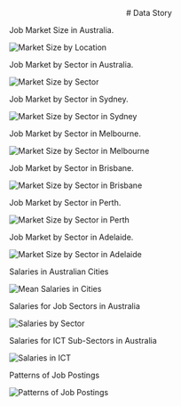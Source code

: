 <p style="text-align: center;"> # Data Story </p>

Job Market Size in Australia.

![Market Size by Location](charts/market_locations.png)


Job Market by Sector in Australia.

![Market Size by Sector](charts/sectors.png)


Job Market by Sector in Sydney.

![Market Size by Sector in Sydney](charts/sydney.png)


Job Market by Sector in Melbourne.

![Market Size by Sector in Melbourne](charts/melbourne.png)


Job Market by Sector in Brisbane.

![Market Size by Sector in Brisbane](charts/brisbane.png)


Job Market by Sector in Perth.

![Market Size by Sector in Perth](charts/perth.png)


Job Market by Sector in Adelaide.

![Market Size by Sector in Adelaide](charts/adelaide.png)


Salaries in Australian Cities

![Mean Salaries in Cities](charts/salary_cities.png)


Salaries for Job Sectors in Australia

![Salaries by Sector](charts/salary_sectors.png)


Salaries for ICT Sub-Sectors in Australia

![Salaries in ICT](charts/salary_ict.png)


Patterns of Job Postings

![Patterns of Job Postings](charts/postings.png)

